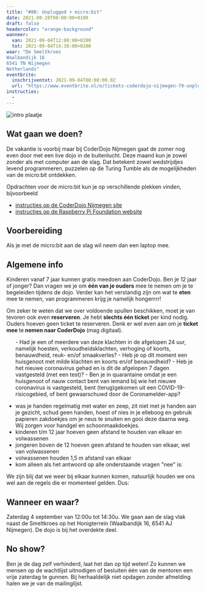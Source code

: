 ```yaml
---
title: "#80: Unplugged + micro:bit"
date: 2021-08-28T00:00:00+0100
draft: false
headercolor: "orange-background"
wanneer: 
  van: 2021-09-04T12:00:00+0200
  tot: 2021-09-04T14:30:00+0200
waar: "De Smeltkroes
Waalbandijk 16 
6541 TN Nijmegen 
Netherlands"
eventbrite:
  inschrijventot: 2021-09-04T00:00:00.0Z
  url: "https://www.eventbrite.nl/e/tickets-coderdojo-nijmegen-79-unplugged-microbit-168647137127"
instructies:
  - 
---
```


![intro plaatje](https://img.evbuc.com/https%3A%2F%2Fcdn.evbuc.com%2Fimages%2F145732689%2F187233351803%2F1%2Foriginal.20200721-194049?w=480&auto=format%2Ccompress&q=75&sharp=10&rect=0%2C19%2C1024%2C512&s=ba780b8467151b69a5d74a24b5fae878)



<h2>Wat gaan we doen?</h2>


De vakantie is voorbij maar bij CoderDojo Nijmegen gaat de zomer nog even door met een live dojo in de buitenlucht. Deze maand kun je zowel zonder als met computer aan de slag. Dat betekent zowel wedstrijdjes levend programmeren, puzzelen op de Turing Tumble als de mogelijkheden van de micro:bit ontdekken.

<!--more-->



Opdrachten voor de micro:bit kun je op verschillende plekken vinden, bijvoorbeeld

 - <a href="https://coderdojo-nijmegen.nl/instructies/microbit/" rel="nofollow noopener noreferrer" target="_blank">instructies op de CoderDojo Nijmegen site</a>
 - <a href="https://projects.raspberrypi.org/nl-NL/projects?hardware%5B%5D=microbit" rel="nofollow noopener noreferrer" target="_blank">instructies op de Raspberry Pi Foundation website</a>
<h2>Voorbereiding</h2>


Als je met de micro:bit aan de slag wil neem dan een laptop mee.
<h2>Algemene info</h2>


Kinderen vanaf 7 jaar kunnen gratis meedoen aan CoderDojo. Ben je 12 jaar of jonger? Dan vragen we je om <strong>één van je ouders</strong> mee te nemen om je te begeleiden tijdens de dojo. Verder kan het verstandig zijn om wat te <strong>eten</strong> mee te nemen, van programmeren krijg je namelijk hongerrrr!


Om zeker te weten dat we over voldoende spullen beschikken, moet je van tevoren ook even <strong>reserveren</strong>. Je hebt <strong>slechts één ticket</strong> per kind nodig. Ouders hoeven geen ticket te reserveren. Denk er wel even aan om je <strong>ticket mee </strong>te<strong> nemen naar CoderDojo</strong> (mag digitaal).
<ol>
 - Had je een of meerdere van deze klachten in de afgelopen 24 uur, namelijk hoesten, verkoudheidsklachten, verhoging of koorts, benauwdheid, reuk- en/of smaakverles?
 - Heb je op dit moment een huisgenoot met milde klachten en koorts en/of benauwdheid?
 - Heb je het nieuwe coronavirus gehad en is dit de afgelopen 7 dagen vastgesteld (met een test)?
 - Ben je in quarantaine omdat je een huisgenoot of nauw contact bent van iemand  bij wie het nieuwe coronavirus is vastgesteld, bent (terug)gekomen uit een COVID-19-risicogebied, of bent gewaarschuwd door de Coronamelder-app?</ol>

 - was je handen regelmatig met water en zeep, zit niet met je handen aan je gezicht, schud geen handen, hoest of nies in je elleboog en gebruik papieren zakdoekjes om je neus te snuiten en gooi deze daarna weg. Wij zorgen voor handgel en schoonmaakdoekjes.
 - kinderen t/m 12 jaar hoeven geen afstand te houden van elkaar en volwassenen
 - jongeren boven de 12 hoeven geen afstand te houden van elkaar, wel van volwassenen
 - volwassenen houden 1,5 m afstand van elkaar
 - kom alleen als het antwoord op alle onderstaande vragen "nee" is:


We zijn blij dat we weer bij elkaar kunnen komen, natuurlijk houden we ons wel aan de regels die er momenteel gelden. Dus:
<h2>Wanneer en waar?</h2>


Zaterdag 4 september van 12:00u tot 14:30u. We gaan aan de slag vlak naast de Smeltkroes op het Honigterrein (Waalbandijk 16, 6541 AJ Nijmegen). De  dojo is bij het overdekte deel. 
<h2>No show?</h2>


Ben je de dag zelf verhinderd, laat het dan op tijd weten! Zo kunnen we mensen op de wachtlijst uitnodigen of besluiten één van de mentoren een vrije zaterdag te gunnen. Bij herhaaldelijk niet opdagen zonder afmelding halen we je van de mailinglijst.

